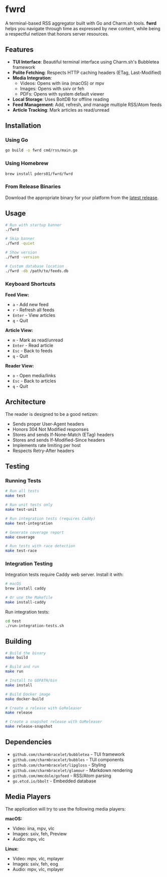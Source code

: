 # fwrd

A terminal-based RSS aggregator built with Go and Charm.sh tools. **fwrd** helps you navigate through time as expressed by new content, while being a respectful netizen that honors server resources.

## Features

- **TUI Interface**: Beautiful terminal interface using Charm.sh's Bubbletea framework
- **Polite Fetching**: Respects HTTP caching headers (ETag, Last-Modified)
- **Media Integration**: 
  - Videos: Opens with iina (macOS) or mpv
  - Images: Opens with sxiv or feh
  - PDFs: Opens with system default viewer
- **Local Storage**: Uses BoltDB for offline reading
- **Feed Management**: Add, refresh, and manage multiple RSS/Atom feeds
- **Article Tracking**: Mark articles as read/unread

## Installation

### Using Go

```bash
go build -o fwrd cmd/rss/main.go
```

### Using Homebrew

```bash
brew install pders01/fwrd/fwrd
```

### From Release Binaries

Download the appropriate binary for your platform from the [latest release](https://github.com/pders01/fwrd/releases/latest).

## Usage

```bash
# Run with startup banner
./fwrd

# Skip banner
./fwrd -quiet

# Show version
./fwrd -version

# Custom database location
./fwrd -db /path/to/feeds.db
```

### Keyboard Shortcuts

**Feed View:**
- `a` - Add new feed
- `r` - Refresh all feeds
- `Enter` - View articles
- `q` - Quit

**Article View:**
- `m` - Mark as read/unread
- `Enter` - Read article
- `Esc` - Back to feeds
- `q` - Quit

**Reader View:**
- `o` - Open media/links
- `Esc` - Back to articles
- `q` - Quit

## Architecture

The reader is designed to be a good netizen:
- Sends proper User-Agent headers
- Honors 304 Not Modified responses
- Stores and sends If-None-Match (ETag) headers
- Stores and sends If-Modified-Since headers
- Implements rate limiting per host
- Respects Retry-After headers

## Testing

### Running Tests

```bash
# Run all tests
make test

# Run unit tests only
make test-unit

# Run integration tests (requires Caddy)
make test-integration

# Generate coverage report
make coverage

# Run tests with race detection
make test-race
```

### Integration Testing

Integration tests require Caddy web server. Install it with:

```bash
# macOS
brew install caddy

# Or use the Makefile
make install-caddy
```

Run integration tests:

```bash
cd test
./run-integration-tests.sh
```

## Building

```bash
# Build the binary
make build

# Build and run
make run

# Install to GOPATH/bin
make install

# Build Docker image
make docker-build

# Create a release with GoReleaser
make release

# Create a snapshot release with GoReleaser
make release-snapshot
```

## Dependencies

- `github.com/charmbracelet/bubbletea` - TUI framework
- `github.com/charmbracelet/bubbles` - TUI components
- `github.com/charmbracelet/lipgloss` - Styling
- `github.com/charmbracelet/glamour` - Markdown rendering
- `github.com/mmcdole/gofeed` - RSS/Atom parsing
- `go.etcd.io/bbolt` - Embedded database

## Media Players

The application will try to use the following media players:

**macOS:**
- Video: iina, mpv, vlc
- Images: sxiv, feh, Preview
- Audio: mpv, vlc

**Linux:**
- Video: mpv, vlc, mplayer
- Images: sxiv, feh, eog
- Audio: mpv, vlc, mplayer